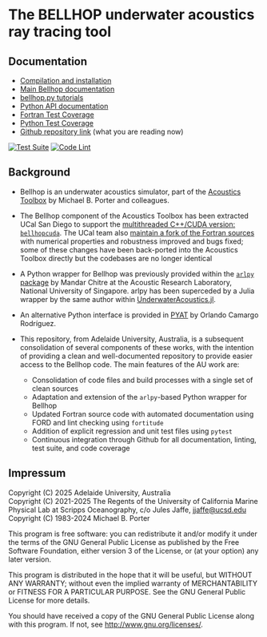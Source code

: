 # The BELLHOP underwater acoustics ray tracing tool

## Documentation

- [Compilation and installation](https://avc-adelaide.github.io/bellhoppe/page/installation.html)
- [Main Bellhop documentation](https://avc-adelaide.github.io/bellhoppe/)
- [bellhop.py tutorials](https://avc-adelaide.github.io/bellhoppe/media/quarto/index.html)
- [Python API documentation](https://avc-adelaide.github.io/bellhoppe/media/python/)
- [Fortran Test Coverage](https://avc-adelaide.github.io/bellhoppe/media/coverage/_coverage/coverage-index.html)
- [Python Test Coverage](https://avc-adelaide.github.io/bellhoppe/media/coverage/_coverage_python/index.html)
- [Github repository link](https://github.com/avc-adelaide/bellhoppe) (what you are reading now)

[![Test Suite](https://github.com/avc-adelaide/bellhoppe/actions/workflows/check.yml/badge.svg)](https://github.com/avc-adelaide/bellhop/actions/workflows/check.yml)
[![Code Lint](https://github.com/avc-adelaide/bellhoppe/actions/workflows/lint.yml/badge.svg)](https://github.com/avc-adelaide/bellhoppe/actions/workflows/lint.yml)


## Background

* Bellhop is an underwater acoustics simulator, part of the [Acoustics Toolbox](http://oalib.hlsresearch.com/AcousticsToolbox/) by Michael B. Porter and colleagues.

* The Bellhop component of the Acoustics Toolbox has been extracted UCal San Diego to support the [multithreaded C++/CUDA version: `bellhopcuda`](https://github.com/A-New-BellHope/bellhopcuda). The UCal team also [maintain a fork of the Fortran sources](https://github.com/A-New-BellHope/bellhop) with numerical properties and robustness improved and bugs fixed; some of these changes have been back-ported into the Acoustics Toolbox directly but the codebases are no longer identical

* A Python wrapper for Bellhop was previously provided within the [`arlpy` package](https://github.com/org-arl/arlpy) by Mandar Chitre at the Acoustic Research Laboratory, National University of Singapore. arlpy has been superceded by a Julia wrapper by the same author within [UnderwaterAcoustics.jl](https://github.com/org-arl/UnderwaterAcoustics.jl).

* An alternative Python interface is provided in [PYAT](https://github.com/BochicTrdar/PYAT) by Orlando Camargo Rodríguez.

* This repository, from Adelaide University, Australia, is a subsequent consolidation of several components of these works, with the intention of providing a clean and well-documented repository to provide easier access to the Bellhop code. The main features of the AU work are:
    * Consolidation of code files and build processes with a single set of clean sources
    * Adaptation and extension of the `arlpy`-based Python wrapper for Bellhop
    * Updated Fortran source code with automated documentation using FORD and lint checking using `fortitude`
    * Addition of explicit regression and unit test files using `pytest`
    * Continuous integration through Github for all documentation, linting, test suite, and code coverage


## Impressum

Copyright (C) 2025      Adelaide University, Australia \
Copyright (C) 2021-2025 The Regents of the University of California Marine Physical Lab at Scripps Oceanography, c/o Jules Jaffe, jjaffe@ucsd.edu \
Copyright (C) 1983-2024 Michael B. Porter

This program is free software: you can redistribute it and/or modify
it under the terms of the GNU General Public License as published by
the Free Software Foundation, either version 3 of the License, or
(at your option) any later version.

This program is distributed in the hope that it will be useful,
but WITHOUT ANY WARRANTY; without even the implied warranty of
MERCHANTABILITY or FITNESS FOR A PARTICULAR PURPOSE.  See the
GNU General Public License for more details.

You should have received a copy of the GNU General Public License
along with this program.  If not, see <http://www.gnu.org/licenses/>.



